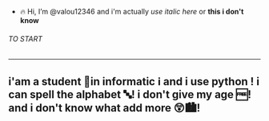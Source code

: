 - 🔥 Hi, I’m @valou12346 and i'm actually *use italic here* or **this i don't know**


<h6>TO START</h6>


------------------------------------------------------------------------------------
  i'am a student 📘in informatic ℹ️ and i use python !
  i can spell the alphabet 🔤!
  i don't give my age 🆓!
  and i don't know what add more 😲🏙️!
------------------------------------------------------------------------------------


<!---
valou12346/valou12346 is a ✨ special ✨ repository because its `README.md` (this file) appears on your GitHub profile.
You can click the Preview link to take a look at your changes.
--->
